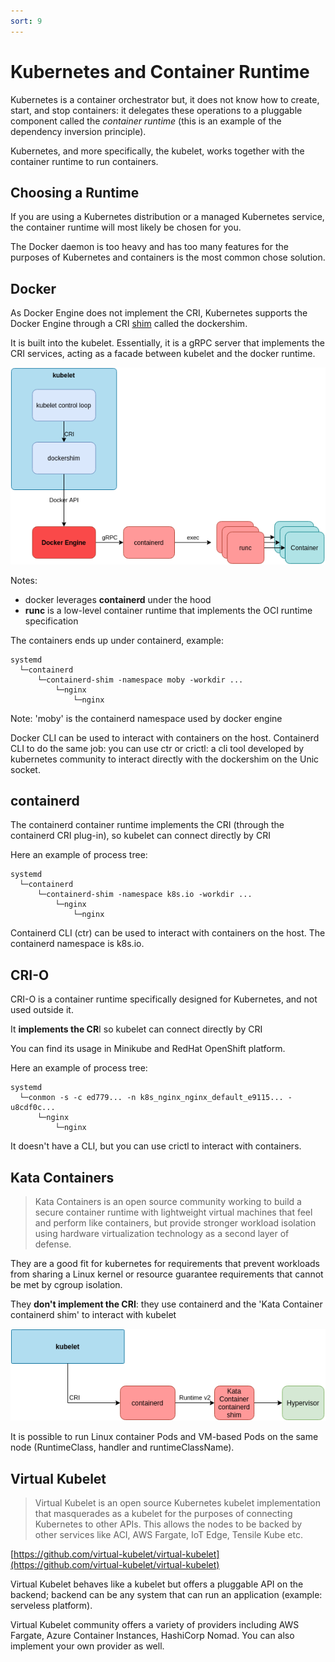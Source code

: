 ```yaml
---
sort: 9
---
```


# Kubernetes and Container Runtime

Kubernetes is a container orchestrator but, it does not know how to create, start, and stop containers: it delegates these operations to a pluggable component called the *container runtime* (this is an example of the dependency inversion principle).

Kubernetes, and more specifically, the kubelet, works together with the container runtime to run containers.

## Choosing a Runtime

If you are using a Kubernetes distribution or a managed Kubernetes service, the container runtime will most likely be chosen for you.

The Docker daemon is too heavy and has too many features for the purposes of Kubernetes and containers is the most common chose solution.

## Docker

As  Docker Engine does not implement the CRI, Kubernetes supports the Docker Engine through a CRI [shim](https://en.wikipedia.org/wiki/Shim_(computing)) called the dockershim.

It is built into the kubelet. Essentially, it is a gRPC server that implements the CRI services, acting as a facade between kubelet and the docker runtime.

![./docker_runtime/](./images/docker_runtime.png)

Notes:

- docker leverages **containerd** under the hood
- **runc** is a low-level container runtime that implements the OCI runtime specification

The containers ends up under containerd, example:

```
systemd
  └─containerd
      └─containerd-shim -namespace moby -workdir ...
          └─nginx
              └─nginx
```

Note: 'moby' is the containerd namespace used by docker engine

Docker CLI can be used to interact with containers on the host.
Containerd CLI to do the same job: you can use ctr or crictl: a cli tool developed by kubernetes community to interact directly with the dockershim on the Unic socket.



## containerd

The containerd container runtime implements the CRI (through the containerd CRI plug-in), so kubelet can connect directly by CRI

Here an example of process tree:

```
systemd
  └─containerd
      └─containerd-shim -namespace k8s.io -workdir ...
          └─nginx
              └─nginx
```

Containerd CLI (ctr) can be used to interact with containers on the host. The containerd namespace is k8s.io.



## CRI-O

CRI-O is a container runtime specifically designed for Kubernetes, and not used outside it.

It **implements the CR**I so kubelet can connect directly by CRI

You can find its usage in Minikube and RedHat OpenShift platform.

Here an example of process tree:

```
systemd
  └─conmon -s -c ed779... -n k8s_nginx_nginx_default_e9115... -u8cdf0c...
      └─nginx
          └─nginx
```

It doesn't have a CLI, but you can use crictl to interact with containers.



## Kata Containers

> Kata Containers is an open source community working to build a secure container runtime with lightweight virtual machines that feel and perform like containers, but provide stronger workload isolation using hardware virtualization technology as a second layer of defense.

They are a good fit for kubernetes for requirements that prevent workloads from sharing a Linux kernel or resource guarantee requirements that cannot be met by cgroup isolation.

They **don't implement  the CRI**: they use containerd and the 'Kata Container containerd shim' to interact with kubelet

![./kata_runtime/](./images/kata_runtime.png)

It is possible to run Linux container Pods and VM-based Pods on the same node (RuntimeClass, handler and runtimeClassName).



## Virtual Kubelet

> Virtual Kubelet is an open source Kubernetes kubelet implementation that masquerades as a kubelet for the purposes of connecting Kubernetes to other APIs. This allows the nodes to be backed by other services like ACI, AWS Fargate, IoT Edge, Tensile Kube etc.

[https://github.com/virtual-kubelet/virtual-kubelet](https://github.com/virtual-kubelet/virtual-kubelet)

Virtual Kubelet behaves like a kubelet but offers a pluggable API on the backend; backend can be any system that can run an application (example: serveless platform).

Virtual Kubelet community offers a variety of providers including AWS Fargate, Azure Container Instances, HashiCorp Nomad. You can also implement your own provider as well.



